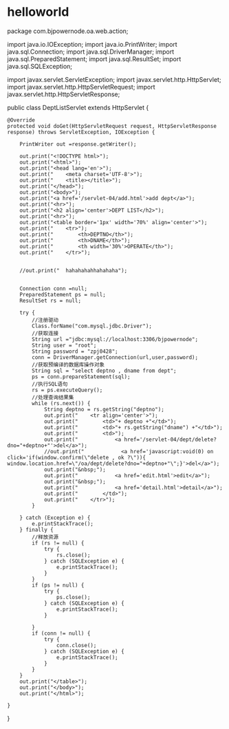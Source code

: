 # helloworld
package com.bjpowernode.oa.web.action;

import java.io.IOException;
import java.io.PrintWriter;
import java.sql.Connection;
import java.sql.DriverManager;
import java.sql.PreparedStatement;
import java.sql.ResultSet;
import java.sql.SQLException;

import javax.servlet.ServletException;
import javax.servlet.http.HttpServlet;
import javax.servlet.http.HttpServletRequest;
import javax.servlet.http.HttpServletResponse;



public class DeptListServlet extends HttpServlet {

	@Override
	protected void doGet(HttpServletRequest request, HttpServletResponse response) throws ServletException, IOException {
		
		PrintWriter out =response.getWriter();
		
		out.print("<!DOCTYPE html>");
		out.print("<html>");
		out.print("<head lang='en'>");
		out.print("    <meta charset='UTF-8'>");
		out.print("    <title></title>");
		out.print("</head>");
		out.print("<body>");
		out.print("<a href='/servlet-04/add.html'>add dept</a>");
		out.print("<hr>");
		out.print("<h2 align='center'>DEPT LIST</h2>");
		out.print("<hr>");
		out.print("<table border='1px' width='70%' align='center'>");
		out.print("    <tr>");
		out.print("        <th>DEPTNO</th>");
		out.print("        <th>DNAME</th>");
		out.print("        <th width='30%'>OPERATE</th>");
		out.print("    </tr>");
		
		
		//out.print("  hahahahahhahahaha");
		
		
		Connection conn =null;
		PreparedStatement ps = null;
		ResultSet rs = null;
		
		try {
			//注册驱动
			Class.forName("com.mysql.jdbc.Driver");
			//获取连接
			String url ="jdbc:mysql://localhost:3306/bjpowernode";
			String user = "root";
			String password = "zpj0428";
			conn = DriverManager.getConnection(url,user,password);
			//获取预编译的数据库操作对象
			String sql = "select deptno , dname from dept";
			ps = conn.prepareStatement(sql);
			//执行SQL语句
			rs = ps.executeQuery();
			//处理查询结果集
			while (rs.next()) {
				String deptno = rs.getString("deptno");
				out.print("    <tr align='center'>");
				out.print("        <td>"+ deptno +"</td>");
				out.print("        <td>"+ rs.getString("dname") +"</td>");
				out.print("        <td>");
				out.print("            <a href='/servlet-04/dept/delete?dno="+deptno+"'>del</a>");
				//out.print("            <a href='javascript:void(0) on click='if(window.confirm(\"delete , ok ?\")){ window.location.href=\"/oa/dept/delete?dno="+deptno+"\";}'>del</a>");
				out.print("&nbsp;");
				out.print("            <a href='edit.html'>edit</a>");
				out.print("&nbsp;");
				out.print("            <a href='detail.html'>detail</a>");
				out.print("        </td>");
				out.print("    </tr>");		
			}
			
		} catch (Exception e) {
			e.printStackTrace();
		} finally {
			//释放资源
			if (rs != null) {
				try {
					rs.close();
				} catch (SQLException e) {
					e.printStackTrace();
				}
			}
			if (ps != null) {
				try {
					ps.close();
				} catch (SQLException e) {
					e.printStackTrace();
				}
				
			}
			if (conn != null) {
				try {
					conn.close();
				} catch (SQLException e) {
					e.printStackTrace();
				}
			}
		}
		out.print("</table>");
		out.print("</body>");
		out.print("</html>");
		
	}

	

}
